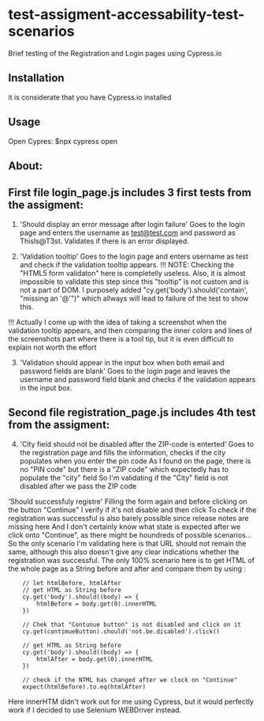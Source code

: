 # test-assigment-accessability-test-scenarios
Brief testing of the Registration and Login pages using Cypress.io
## Installation
it is considerate that you have Cypress.io installed
## Usage
Open Cypres:  $npx cypress open
## About:

## First file login_page.js includes 3 first tests from the assigment:
1. 'Should display an error message after login failure'
Goes to the login page and enters the username as test@test.com and
password as ThisIs@T3st. Validates if there is an error displayed.

2. 'Validation tooltip'
Goes to the login page and enters username as test and check if the
validation tooltip appears. 
!!! NOTE: Checking the "HTML5 form validaton" here is completelly useless.
Also, it is almost impossible to validate this step since this "tooltip" is not custom and is not a part of DOM. 
I purposely added "cy.get('body').should('contain', "missing an '@'")" which allways will lead to failure of the test to show this.

!!! Actually I come up with the idea of taking a screenshot when the validation tooltip appears, and then comparing the inner colors 
and lines of the screenshots part where there is a tool tip, but it is even difficult to explain not worth the effort

3. 'Validation should appear in the input box when both email and password fields are blank'
Goes to the login page and leaves the username and password field blank 
and checks if the validation appears in the input box.

## Second file registration_page.js includes 4th test from the assigment:
4. 'City field should not be disabled after the ZIP-code is enterted'
Goes to the registration page and fills the information, checks if the city
populates when you enter the pin code 
As I found on the page, there is no "PIN code" but there is a "ZIP code" which expectedly has to populate the "city" field
So I'm validating if the "City" field is not disabled after we pass the ZIP code 

'Should successfuly registre'
Filling the form again and before clicking on the button "Continue" I verify if it's not disable and then click 
To check if the registration was successful is also barely possible since release notes are missing here
And I don't certainly know what state is expected after we click onto "Continue", as there might be houndreds 
of possible scenarios...
So the only scenario I'm validating here is that URL should not remain the same, although this also doesn't give any clear indications 
whether the registration was successful. 
The only 100% scenario here is to get HTML of the whole page as a String before and after 
and compare them by using :

        // let htmlBefore, htmlAfter
        // get HTML as String before
        cy.get('body').should((body) => {
            htmlBefore = body.get(0).innerHTML
        })

        // Chek that "Contunue button" is not disabled and click on it 
        cy.get(contimueButton).should('not.be.disabled').click()

        // get HTML as String before
        cy.get('body').should((body) => {
            htmlAfter = body.get(0).innerHTML
        })

        // check if the NTML has changed after we clock on "Continue"
        expect(htmlBefore).to.eq(htmlAfter)
Here innerHTM didn't work out for me using Cypress, but it would perfectly work if I decided to use Selenium WEBDriver instead. 
